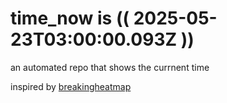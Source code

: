 # time_now is (( 2025-05-23T03:00:00.093Z ))

an automated repo that shows the currnent time

inspired by [breakingheatmap](https://github.com/breakingheatmap/breakingheatmap)